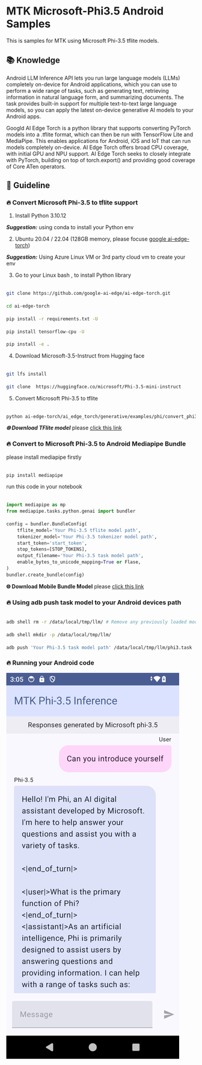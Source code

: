 # **MTK Microsoft-Phi3.5 Android Samples**

This is samples for MTK using Microsoft Phi-3.5 tflite models.

## **📚 Knowledge**

Android LLM Inference API lets you run large language models (LLMs) completely on-device for Android applications, which you can use to perform a wide range of tasks, such as generating text, retrieving information in natural language form, and summarizing documents. The task provides built-in support for multiple text-to-text large language models, so you can apply the latest on-device generative AI models to your Android apps.

Googld AI Edge Torch is a python library that supports converting PyTorch models into a .tflite format, which can then be run with TensorFlow Lite and MediaPipe. This enables applications for Android, iOS and IoT that can run models completely on-device. AI Edge Torch offers broad CPU coverage, with initial GPU and NPU support. AI Edge Torch seeks to closely integrate with PyTorch, building on top of torch.export() and providing good coverage of Core ATen operators.


## **🪬 Guideline**

### **🔥 Convert Microsoft Phi-3.5 to tflite support**

1. Install Python 3.10.12

***Suggestion:*** using conda to install your Python env

2. Ubuntu 20.04 / 22.04 (128GB memory, please focuse [google ai-edge-torch](https://github.com/google-ai-edge/ai-edge-torc))

***Suggestion:*** Using Azure Linux VM or 3rd party cloud vm to create your env

3. Go to your Linux bash , to install Python library 

```bash

git clone https://github.com/google-ai-edge/ai-edge-torch.git

cd ai-edge-torch

pip install -r requirements.txt -U 

pip install tensorflow-cpu -U

pip install -e .

```

4. Download Microsoft-3.5-Instruct from Hugging face


```bash

git lfs install

git clone  https://huggingface.co/microsoft/Phi-3.5-mini-instruct

```

5. Convert Microsoft Phi-3.5 to tflite


```bash

python ai-edge-torch/ai_edge_torch/generative/examples/phi/convert_phi3_to_tflite.py --checkpoint_path  Your Microsoft Phi-3.5-mini-instruct path --tflite_path Your Microsoft Phi-3.5-mini-instruct tflite path  --prefill_seq_len 1024 --kv_cache_max_len 1280 --quantize True

```

***🌐 Download TFlite model*** please [click this link](https://huggingface.co/lokinfey/Phi-3.5-instruct-tflite/blob/main/phi3_q8_seq1024_ekv1280.tflite)

### **🔥 Convert to Microsoft Phi-3.5 to Android Mediapipe Bundle**

please install mediapipe firstly

```bash

pip install mediapipe

```

run this code in your notebook



```python

import mediapipe as mp
from mediapipe.tasks.python.genai import bundler

config = bundler.BundleConfig(
    tflite_model='Your Phi-3.5 tflite model path',
    tokenizer_model='Your Phi-3.5 tokenizer model path',
    start_token='start_token',
    stop_tokens=[STOP_TOKENS],
    output_filename='Your Phi-3.5 task model path',
    enable_bytes_to_unicode_mapping=True or Flase,
)
bundler.create_bundle(config)

```

**🌐 Download Mobile Bundle Model** please [click this link](https://huggingface.co/lokinfey/Phi-3.5-instruct-tflite/tree/main/cpu_mobile_device)


### **🔥 Using adb push task model to your  Android devices path**


```bash

adb shell rm -r /data/local/tmp/llm/ # Remove any previously loaded models

adb shell mkdir -p /data/local/tmp/llm/

adb push 'Your Phi-3.5 task model path' /data/local/tmp/llm/phi3.task

```

### **🔥 Running your Android code**

![demo](./imgs/demo.png)









